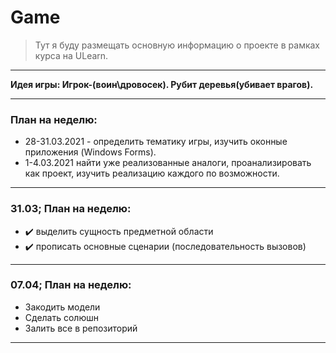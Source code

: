 # Game

> Тут я буду размещать основную информацию о проекте в рамках курса на ULearn.

---

**Идея игры: Игрок-(воин\дровосек). Рубит деревья(убивает врагов).**

---

### План на неделю:
* 28-31.03.2021 - определить тематику игры, изучить оконные приложения (Windows Forms).
* 1-4.03.2021 найти уже реализованные аналоги, проанализировать как проект, изучить реализацию каждого по возможности.

---

### 31.03; План на неделю:
* :heavy_check_mark: выделить сущность предметной области
* :heavy_check_mark: прописать основные сценарии (последовательность вызовов)

---

### 07.04; План на неделю:
* Закодить модели
* Сделать солюшн
* Залить все в репозиторий

---
